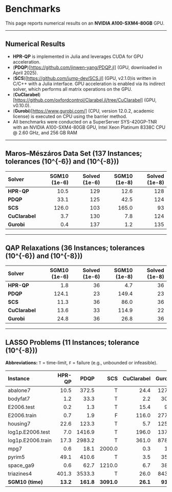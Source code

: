 # Benchmarks

This page reports numerical results on an **NVIDIA A100-SXM4-80GB** GPU.

---

## Numerical Results

- **HPR-QP** is implemented in Julia and leverages CUDA for GPU acceleration.  
- (**PDQP**)[https://github.com/jinwen-yang/PDQP.jl] (GPU, downloaded in April 2025).  
- (**SCS**)[https://github.com/jump-dev/SCS.jl] (GPU, v2.1.0)is written in C/C++ with a Julia interface. GPU acceleration is enabled via its indirect solver, which performs all matrix operations on the GPU.  
- (**CuClarabel**)[https://github.com/oxfordcontrol/Clarabel.jl/tree/CuClarabel] (GPU, v0.10.0).  
- (**Gurobi**)[https://www.gurobi.com/] (CPU, version 12.0.2, academic license) is executed on CPU using the barrier method.  
- All benchmarks were conducted on a SuperServer SYS-420GP-TNR with an NVIDIA A100-SXM4-80GB GPU, Intel Xeon Platinum 8338C CPU @ 2.60 GHz, and 256 GB RAM

---

## Maros–Mészáros Data Set (137 Instances; tolerances \(10^{-6}\) and \(10^{-8}\))

| Solver | SGM10 (1e-6) | Solved (1e-6) | SGM10 (1e-8) | Solved (1e-8) |
|:--|--:|--:|--:|--:|
| **HPR-QP**       | 10.5 | 129 | 12.6 | 128 |
| **PDQP**         | 33.1 | 125 | 42.5 | 124 |
| **SCS**          | 126.0 | 103 | 165.0 | 93 |
| **CuClarabel**   | 3.7 | 130 | 7.8 | 124 |
| **Gurobi**       | 0.4 | 137 | 1.2 | 135 |

---

## QAP Relaxations (36 Instances; tolerances \(10^{-6}\) and \(10^{-8}\))

| Solver | SGM10 (1e-6) | Solved (1e-6) | SGM10 (1e-8) | Solved (1e-8) |
|:--|--:|--:|--:|--:|
| **HPR-QP**       | 1.8 | 36 | 4.7 | 36 |
| **PDQP**         | 124.1 | 23 | 149.4 | 23 |
| **SCS**          | 11.3 | 36 | 86.0 | 36 |
| **CuClarabel**   | 13.6 | 33 | 114.9 | 22 |
| **Gurobi**       | 24.8 | 36 | 26.8 | 36 |

---

## LASSO Problems (11 Instances; tolerance \(10^{-8}\))

**Abbreviations:** `T` = time-limit, `F` = failure (e.g., unbounded or infeasible).

| Instance | HPR-QP | PDQP | SCS | CuClarabel | Gurobi |
|:--|--:|--:|--:|--:|--:|
| abalone7            | 10.5 | 372.5 | T     | 24.4 | 127.3 |
| bodyfat7            | 1.2  | 33.3  | T     | 2.2  | 30.8  |
| E2006.test          | 0.2  | 1.3   | T     | 15.4 | 9.0   |
| E2006.train         | 0.7  | 1.9   | F     | 116.0| 277.8 |
| housing7            | 22.6 | 123.3 | T     | 5.7  | 125.9 |
| log1p.E2006.test    | 7.0  | 1416.9| T     | 196.0| 137.0 |
| log1p.E2006.train   | 17.3 | 2983.2| T     | 361.0| 878.8 |
| mpg7                | 0.6  | 18.1  | 2000.0| 0.3  | 1.2   |
| pyrim5              | 49.1 | 410.6 | T     | 3.5  | 35.9  |
| space_ga9           | 0.6  | 62.7  | 1210.0| 6.7  | 38.1  |
| triazines4          | 401.3| 3533.3| T     | 26.0 | 843.1 |
| **SGM10 (time)**    | **13.2** | **161.8** | **3091.0** | **26.1** | **91.2** |

